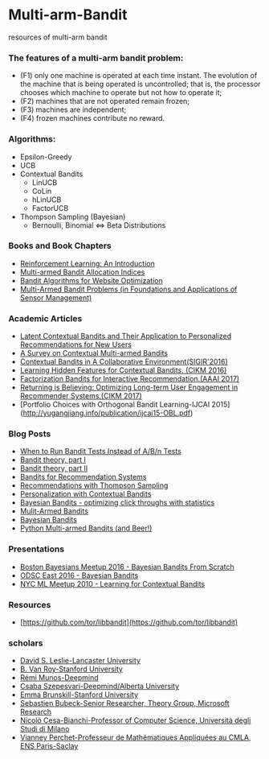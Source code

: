 # Multi-arm-Bandit
resources of multi-arm bandit

### The features of a multi-arm bandit problem:
* (F1) only one machine is operated at each time instant. The evolution of the machine that is being operated is uncontrolled; that is, the processor chooses which machine to operate but not how to operate it;
* (F2) machines that are not operated remain frozen; 
* (F3) machines are independent;
* (F4) frozen machines contribute no reward.

### Algorithms:
* Epsilon-Greedy
* UCB
* Contextual Bandits
  * LinUCB
  * CoLin
  * hLinUCB
  * FactorUCB
* Thompson Sampling (Bayesian)
  * Bernoulli, Binomial <=> Beta Distributions

### Books and Book Chapters
* [Reinforcement Learning: An Introduction](https://webdocs.cs.ualberta.ca/~sutton/book/the-book.html)
* [Multi-armed Bandit Allocation Indices](http://www.wiley.com/WileyCDA/WileyTitle/productCd-0470670029.html)
* [Bandit Algorithms for Website Optimization](http://shop.oreilly.com/product/0636920027393.do)
* [Multi-Armed Bandit Problems (in Foundations and Applications of Sensor Management)](http://web.eecs.umich.edu/~teneket/pubs/MAB-Survey.pdf)

### Academic Articles
* [Latent Contextual Bandits and Their Application to Personalized Recommendations for New Users](https://www.ijcai.org/Proceedings/16/Papers/513.pdf)
* [A Survey on Contextual Multi-armed Bandits](http://arxiv.org/abs/1508.03326)
* [Contextual Bandits in A Collaborative Environment(SIGIR'2016)]()
* [Learning Hidden Features for Contextual Bandits. (CIKM 2016)]()
* [Factorization Bandits for Interactive Recommendation.(AAAI 2017)]()
* [Returning is Believing: Optimizing Long-term User Engagement in Recommender Systems.(CIKM 2017)]()
* [Portfolio Choices with Orthogonal Bandit Learning-IJCAI 2015] (http://yugangjiang.info/publication/ijcai15-OBL.pdf)

### Blog Posts
* [When to Run Bandit Tests Instead of A/B/n Tests](https://conversionxl.com/bandit-tests/)
* [Bandit theory, part I](https://blogs.princeton.edu/imabandit/2016/05/11/bandit-theory-part-i/)
* [Bandit theory, part II](https://blogs.princeton.edu/imabandit/2016/05/13/bandit-theory-part-ii/)
* [Bandits for Recommendation Systems](http://engineering.richrelevance.com/bandits-recommendation-systems/)
* [Recommendations with Thompson Sampling](http://engineering.richrelevance.com/recommendations-thompson-sampling/)
* [Personalization with Contextual Bandits](http://engineering.richrelevance.com/personalization-contextual-bandits/)
* [Bayesian Bandits - optimizing click throughs with statistics](https://www.chrisstucchio.com/blog/2013/bayesian_bandit.html)
* [Mulit-Armed Bandits](https://dataorigami.net/blogs/napkin-folding/79031811-multi-armed-bandits)
* [Bayesian Bandits](http://tdunning.blogspot.de/2012/02/bayesian-bandits.html)
* [Python Multi-armed Bandits (and Beer!)](http://blog.yhat.com/posts/the-beer-bandit.html)

### Presentations
* [Boston Bayesians Meetup 2016 - Bayesian Bandits From Scratch](https://sites.google.com/site/simplebayes/home/boston-bayesians)
* [ODSC East 2016 - Bayesian Bandits](https://goo.gl/TJt8sG)
* [NYC ML Meetup 2010 - Learning for Contextual Bandits](http://hunch.net/~exploration_learning/main.pdf)

### Resources
* [https://github.com/tor/libbandit](https://github.com/tor/libbandit)

### scholars
- [David S. Leslie-Lancaster University](https://scholar.google.co.uk/citations?user=ev_o35QAAAAJ&hl=en)
- [B. Van Roy-Stanford University](https://web.stanford.edu/~bvr/)
- [Rémi Munos-Deepmind](https://scholar.google.com.hk/citations?user=OvKEnVwAAAAJ&hl=zh-CN&oi=ao)
- [Csaba Szepesvari-Deepmind/Alberta University](https://scholar.google.com.hk/citations?user=zvC19mQAAAAJ&hl=zh-CN)
- [Emma Brunskill-Stanford University](https://scholar.google.com/citations?user=HaN8b2YAAAAJ&hl=en&oi=sra)
- [Sebastien Bubeck-Senior Researcher, Theory Group, Microsoft Research](https://scholar.google.com/citations?user=V2Y1L4sAAAAJ&hl=en)
- [Nicolò Cesa-Bianchi-Professor of Computer Science, Università degli Studi di Milano](https://scholar.google.com/citations?user=BWADJUkAAAAJ&hl=en)
- [Vianney Perchet-Professeur de Mathématiques Appliquées au CMLA, ENS Paris-Saclay](https://sites.google.com/site/vianneyperchet/cache)
